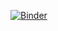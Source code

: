 [![Binder](https://mybinder.org/badge_logo.svg)](https://mybinder.org/v2/gh/mgrigni/cs424/master?filepath=MPCP.ipynb)
